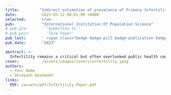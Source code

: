 ```yaml
---
title:         "Indirect estimation of prevalence of Primary Infertility and Associated Risk Factors in India"
date:           2023-05-12 00:01:00 +0800
selected:       true
pub:            "International Institution Of Population Science"
# pub_pre:        "Submitted to "
# pub_post:       'Term Paper'
pub_last:       ' <span class="badge badge-pill badge-publication badge-success">Spotlight</span>'
pub_date:       "2023"

abstract: >-
  Infertility remains a critical but often overlooked public health concern in developing countries. This study examines the prevalence and risk factors associated with primary infertility among women in India using data from the National Family Health Survey (NFHS-5, 2019–2021). Primary infertility, defined as the inability to conceive after at least one year of trying, is influenced by multiple socioeconomic, biological, and lifestyle factors. The study employs Poisson regression analysis to identify key determinants, including education levels, caste, dietary habits, obesity, and anemia. Findings indicate that the prevalence of primary infertility has declined from 1.9% (NFHS-4) to 1.7% (NFHS-5), with significant regional variations. Higher education levels, Scheduled Tribe background, poor dietary intake, and short stature were identified as major risk factors. Despite declining trends, infertility remains a socioeconomically stratified issue, with limited access to assisted reproductive technologies (ART) in marginalized communities. The study underscores the need for targeted policy interventions to improve reproductive health awareness, access to fertility treatments, and overall well-being.
cover:          /assets/images/covers/infertility.jpeg
authors:
  - Your Name
  - Shreyash Deshmukh
links:
  PDF: /assets/pdf/Infertility_Paper.pdf
---
```

